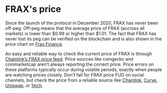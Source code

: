 # FRAX's price

Since the launch of the protocol in December 2020, FRAX has never been off-peg. Off-peg means that the average price of FRAX (accross all markets) is lower than $0.99 or higher than $1.01. The fact that FRAX has never lost its peg can be verified on the blockchain and is also shown in the price chart on [Frax Finance](https://app.frax.finance/).&#x20;

An easy and reliable way to check the current price of FRAX is through [Chainlink’s FRAX price feed](https://data.chain.link/ethereum/mainnet/stablecoins/frax-usd). Price sources like coingecko and coinmarketcap aren’t always reporting the correct price. Price errors on these platforms typically occur during volatile periods, exactly when people are watching prices closely. Don’t fall for FRAX price FUD on social channels, but check the price from a reliable source like [Chainlink](https://data.chain.link/ethereum/mainnet/stablecoins/frax-usd), [Curve](https://curve.fi/), [Uniswap](https://app.uniswap.org/#/swap?chain=mainnet), or [1inch](https://app.1inch.io/#/1/swap/FRAX/USDC).
